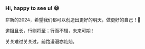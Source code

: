 ### Hi, happy to see u! 😄

崭新的2024，希望我们都可以创造出更好的明天，做更好的自己！🍻

道阻且长，行则将至；行而不辍，未来可期！

关关难过关关过，前路漫漫亦灿灿。
